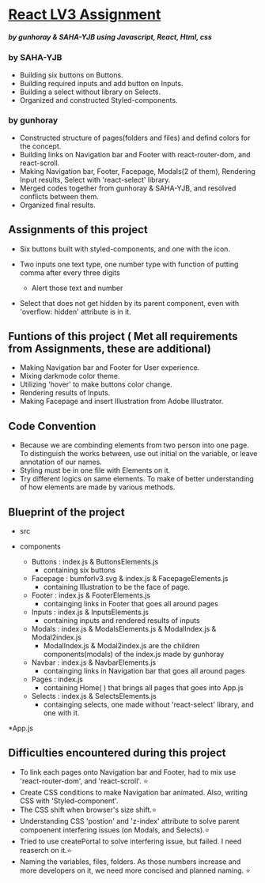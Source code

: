 # [React LV3 Assignment](https://react-week3-lv3.vercel.app/) 
##### by gunhoray & SAHA-YJB using Javascript, React, Html, css

### by SAHA-YJB
  * Building six buttons on Buttons.
  * Building required inputs and add button on Inputs.
  * Building a select without library on Selects. 
  * Organized and constructed Styled-components.
### by gunhoray
  * Constructed structure of pages(folders and files) and defind colors for the concept.
  * Building links on Navigation bar and Footer with react-router-dom, and react-scroll.
  * Making Navigation bar, Footer, Facepage, Modals(2 of them), Rendering Input results, Select with 'react-select' library.
  * Merged codes together from gunhoray & SAHA-YJB, and resolved conflicts between them.
  * Organized final results.

## Assignments of this project
  * Six buttons built with styled-components, and one with the icon.
    
  * Two inputs one text type, one number type with function of putting comma after every three digits
    * Alert those text and number

  * Select that does not get hidden by its parent component, even with 'overflow: hidden' attribute is in it.

## Funtions of this project ( Met all requirements from Assignments, these are additional)
  * Making Navigation bar and Footer for User experience.
  * Mixing darkmode color theme.
  * Utilizing 'hover' to make buttons color change.
  * Rendering results of Inputs.
  * Making Facepage and insert Illustration from Adobe Illustrator.

## Code Convention 
  * Because we are combinding elements from two person into one page. To distinguish the works between, use out initial on the variable, or leave annotation of our names.
  * Styling must be in one file with Elements on it.
  * Try different logics on same elements. To make of better understanding of how elements are made by various methods.

## Blueprint of the project
* src
  
* components
  * Buttons : index.js & ButtonsElements.js
    - containing six buttons 
  * Facepage : bumforlv3.svg & index.js & FacepageElements.js
    - containing Illustration to be the face of page.
  * Footer : index.js & FooterElements.js
    - containging links in Footer that goes all around pages 
  * Inputs : index.js & InputsElements.js
    - containing inputs and rendered results of inputs
  * Modals : index.js & ModalsElements.js & ModalIndex.js & Modal2index.js
    -  ModalIndex.js & Modal2index.js are the children components(modals) of the index.js made by gunhoray  
  * Navbar : index.js & NavbarElements.js
    - containging links in Navigation bar that goes all around pages 
  * Pages : index.js
    - containing Home( ) that brings all pages that goes into App.js 
  * Selects : index.js & SelectsElements.js
    - containging selects, one made without 'react-select' library, and one with it.
    
*App.js

## Difficulties encountered during this project
* To link each pages onto Navigation bar and Footer, had to mix use 'react-router-dom', and 'react-scroll'. ⭐️
* Create CSS conditions to make Navigation bar animated. Also, writing CSS with 'Styled-component'.
* The CSS shift when browser's size shift.⭐️
* Understanding CSS 'postion' and 'z-index' attribute to solve parent compoenent interfering issues (on Modals, and Selects).⭐️
* Tried to use createPortal to solve interfering issue, but failed. I need reaserch on it.⭐️
* Naming the variables, files, folders. As those numbers increase and more developers on it, we need more concised and planned naming. ⭐️
